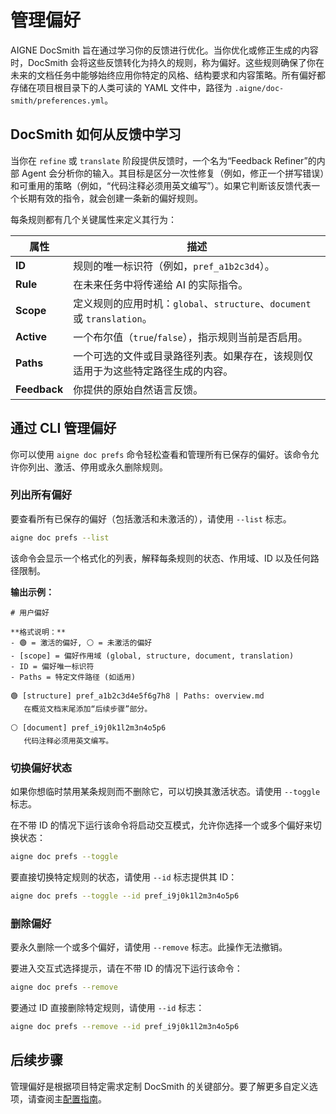 # 管理偏好

AIGNE DocSmith 旨在通过学习你的反馈进行优化。当你优化或修正生成的内容时，DocSmith 会将这些反馈转化为持久的规则，称为偏好。这些规则确保了你在未来的文档任务中能够始终应用你特定的风格、结构要求和内容策略。所有偏好都存储在项目根目录下的人类可读的 YAML 文件中，路径为 `.aigne/doc-smith/preferences.yml`。

## DocSmith 如何从反馈中学习

当你在 `refine` 或 `translate` 阶段提供反馈时，一个名为“Feedback Refiner”的内部 Agent 会分析你的输入。其目标是区分一次性修复（例如，修正一个拼写错误）和可重用的策略（例如，“代码注释必须用英文编写”）。如果它判断该反馈代表一个长期有效的指令，就会创建一条新的偏好规则。

每条规则都有几个关键属性来定义其行为：

| 属性 | 描述 |
|---|---|
| **ID** | 规则的唯一标识符（例如，`pref_a1b2c3d4`）。 |
| **Rule** | 在未来任务中将传递给 AI 的实际指令。 |
| **Scope** | 定义规则的应用时机：`global`、`structure`、`document` 或 `translation`。 |
| **Active** | 一个布尔值（`true`/`false`），指示规则当前是否启用。 |
| **Paths** | 一个可选的文件或目录路径列表。如果存在，该规则仅适用于为这些特定路径生成的内容。 |
| **Feedback** | 你提供的原始自然语言反馈。 |

## 通过 CLI 管理偏好

你可以使用 `aigne doc prefs` 命令轻松查看和管理所有已保存的偏好。该命令允许你列出、激活、停用或永久删除规则。

### 列出所有偏好

要查看所有已保存的偏好（包括激活和未激活的），请使用 `--list` 标志。

```bash
aigne doc prefs --list
```

该命令会显示一个格式化的列表，解释每条规则的状态、作用域、ID 以及任何路径限制。

**输出示例：**

```text
# 用户偏好

**格式说明：**
- 🟢 = 激活的偏好, ⚪ = 未激活的偏好
- [scope] = 偏好作用域 (global, structure, document, translation)
- ID = 偏好唯一标识符
- Paths = 特定文件路径 (如适用)

🟢 [structure] pref_a1b2c3d4e5f6g7h8 | Paths: overview.md
   在概览文档末尾添加“后续步骤”部分。

⚪ [document] pref_i9j0k1l2m3n4o5p6
   代码注释必须用英文编写。
```

### 切换偏好状态

如果你想临时禁用某条规则而不删除它，可以切换其激活状态。请使用 `--toggle` 标志。

在不带 ID 的情况下运行该命令将启动交互模式，允许你选择一个或多个偏好来切换状态：

```bash
aigne doc prefs --toggle
```

要直接切换特定规则的状态，请使用 `--id` 标志提供其 ID：

```bash
aigne doc prefs --toggle --id pref_i9j0k1l2m3n4o5p6
```

### 删除偏好

要永久删除一个或多个偏好，请使用 `--remove` 标志。此操作无法撤销。

要进入交互式选择提示，请在不带 ID 的情况下运行该命令：

```bash
aigne doc prefs --remove
```

要通过 ID 直接删除特定规则，请使用 `--id` 标志：

```bash
aigne doc prefs --remove --id pref_i9j0k1l2m3n4o5p6
```

## 后续步骤

管理偏好是根据项目特定需求定制 DocSmith 的关键部分。要了解更多自定义选项，请查阅主[配置指南](./configuration.md)。
